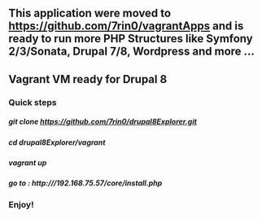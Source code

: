 ## This application were moved to https://github.com/7rin0/vagrantApps and is ready to run more PHP Structures like Symfony 2/3/Sonata, Drupal 7/8, Wordpress and more ...

## Vagrant VM ready for Drupal 8

### Quick steps

##### git clone https://github.com/7rin0/drupal8Explorer.git

##### cd drupal8Explorer/vagrant

##### vagrant up

##### go to : http:///192.168.75.57/core/install.php

### Enjoy!
